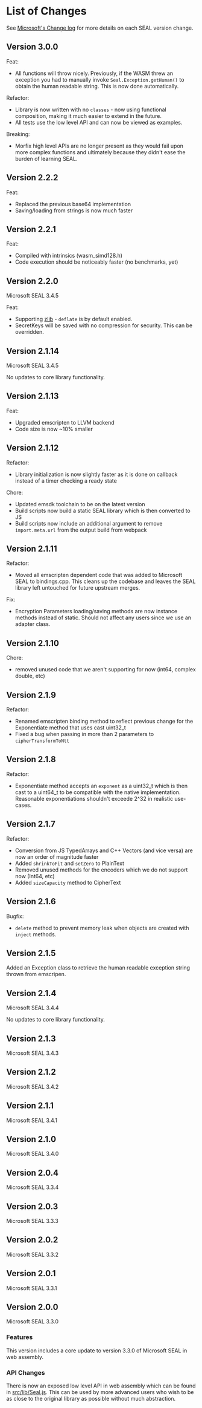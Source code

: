 # List of Changes

See [Microsoft's Change log](https://github.com/microsoft/SEAL/blob/master/Changes.md)
for more details on each SEAL version change.

## Version 3.0.0

Feat: 
 - All functions will throw nicely. Previously, if the WASM threw an exception you had to
   manually invoke `Seal.Exception.getHuman()` to obtain the human readable string. This is
   now done automatically.
   
Refactor:
 - Library is now written with no `classes` - now using functional composition, making it much easier
   to extend in the future.
 - All tests use the low level API and can now be viewed as examples.

Breaking:
 - Morfix high level APIs are no longer present as they would fail upon more complex
   functions and ultimately because they didn't ease the burden of learning SEAL.

## Version 2.2.2

Feat:
 - Replaced the previous base64 implementation
 - Saving/loading from strings is now much faster

## Version 2.2.1

Feat:
 - Compiled with intrinsics (wasm_simd128.h)
 - Code execution should be noticeably faster (no benchmarks, yet)

## Version 2.2.0

Microsoft SEAL 3.4.5

Feat:
 - Supporting [zlib](https://github.com/madler/zlib) - `deflate` is by default enabled.
 - SecretKeys will be saved with no compression for security. This can be overridden.

## Version 2.1.14

Microsoft SEAL 3.4.5

No updates to core library functionality.

## Version 2.1.13

Feat:
 - Upgraded emscripten to LLVM backend
 - Code size is now ~10% smaller
 
## Version 2.1.12

Refactor:
 - Library initialization is now slightly faster as it is done on callback instead of a timer checking a ready state
 
Chore:
 - Updated emsdk toolchain to be on the latest version
 - Build scripts now build a static SEAL library which is then converted to JS
 - Build scripts now include an additional argument to remove `import.meta.url` from the output build from webpack
 
## Version 2.1.11

Refactor:
 - Moved all emscripten dependent code that was added to Microsoft SEAL to bindings.cpp. This cleans up the codebase and
  leaves the SEAL library left untouched for future upstream merges.
  
Fix:
 - Encryption Parameters loading/saving methods are now instance methods instead of static. Should not affect any
  users since we use an adapter class.
 
## Version 2.1.10

Chore:
 - removed unused code that we aren't supporting for now (int64, complex double, etc)

## Version 2.1.9

Refactor:
 - Renamed emscripten binding method to reflect previous change for the Exponentiate method that uses cast uint32_t
 - Fixed a bug when passing in more than 2 parameters to `cipherTransformToNtt`

## Version 2.1.8

Refactor:
 - Exponentiate method accepts an `exponent` as a uint32_t which is then cast to a uint64_t to be compatible
  with the native implementation. Reasonable exponentiations shouldn't exceede 2^32 in realistic use-cases.

## Version 2.1.7

Refactor:
 - Conversion from JS TypedArrays and C++ Vectors (and vice versa) are now an order of magnitude faster
 - Added `shrinkToFit` and `setZero` to PlainText
 - Removed unused methods for the encoders which we do not support now (Int64, etc)
 - Added `sizeCapacity` method to CipherText

## Version 2.1.6
 
 Bugfix:
  - `delete` method to prevent memory leak when objects are created with `inject` methods.
  
## Version 2.1.5

Added an Exception class to retrieve the human readable exception string thrown from emscripen.

## Version 2.1.4

Microsoft SEAL 3.4.4

No updates to core library functionality.

## Version 2.1.3

Microsoft SEAL 3.4.3

## Version 2.1.2

Microsoft SEAL 3.4.2

## Version 2.1.1

Microsoft SEAL 3.4.1

## Version 2.1.0

Microsoft SEAL 3.4.0

## Version 2.0.4

Microsoft SEAL 3.3.4

## Version 2.0.3

Microsoft SEAL 3.3.3

## Version 2.0.2

Microsoft SEAL 3.3.2

## Version 2.0.1

Microsoft SEAL 3.3.1

## Version 2.0.0

Microsoft SEAL 3.3.0

### Features
This version includes a core update to version 3.3.0 of Microsoft SEAL in web assembly. 

### API Changes

There is now an exposed low level API in web assembly which can be found in [src/lib/Seal.js](src/lib/Seal.js).
This can be used by more advanced users who wish to be as close to the original library as 
possible without much abstraction.
